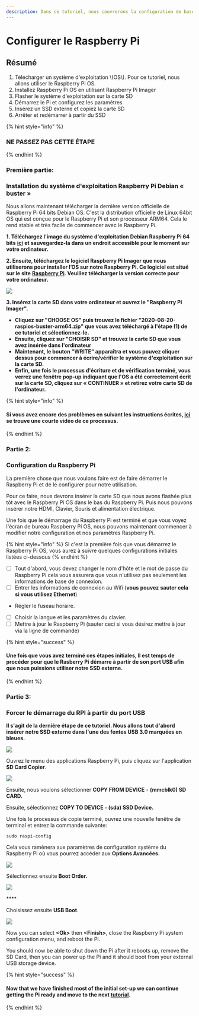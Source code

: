 ```yaml
---
description: Dans ce tutoriel, nous couvrerons la configuration de base pour le Raspberry Pi et Linux
---
```


# Configurer le Raspberry Pi

## Résumé <a id="h.vrhvb96nxxe9"></a>

1. Télécharger un système d'exploitation \\(OS\\). Pour ce tutoriel, nous allons utiliser le Raspberry Pi OS.
2. Installez Raspberry Pi OS en utilisant Raspberry Pi Imager
3. Flasher le système d'exploitation sur la carte SD
4. Démarrez le Pi et configurez les paramètres
5. Insérez un SSD externe et copiez la carte SD
6. Arrêter et redémarrer à partir du SSD

{% hint style="info" %}
### NE PASSEZ PAS CETTE ÉTAPE
{% endhint %}

### **Première partie:**

### Installation du système d'exploitation Raspberry Pi Debian « buster » <a id="h.lpv6ciisjqp3"></a>

Nous allons maintenant télécharger la dernière version officielle de Raspberry Pi 64 bits Debian OS. C'est la distribution officielle de Linux 64bit OS qui est conçue pour le Raspberry Pi et son processeur ARM64. Cela le rend stable et très facile de commencer avec le Raspberry Pi.

**1. Téléchargez l'image du système d'exploitation Debian Raspberry Pi 64 bits** [**ici**](https://downloads.raspberrypi.org/raspios_arm64/images/raspios_arm64-2020-08-24/2020-08-20-raspios-buster-arm64.zip) **et sauvegardez-la dans un endroit accessible pour le moment sur votre ordinateur.**

**2. Ensuite, téléchargez le logiciel Raspberry Pi Imager que nous utiliserons pour installer l’OS sur notre Raspberry Pi. Ce logiciel est situé sur le site** [**Raspberry Pi**](https://www.raspberrypi.org/software/)**. Veuillez télécharger la version correcte pour votre ordinateur.**

![](../../.gitbook/assets/screen-shot-2021-03-12-at-5.36.30-pm.png)

**3. Insérez la carte SD dans votre ordinateur et ouvrez le "Raspberry Pi Imager".**

* **Cliquez sur "CHOOSE OS" puis trouvez le fichier "2020-08-20-raspios-buster-arm64.zip" que vous avez téléchargé à l'étape \(1\) de ce tutoriel et sélectionnez-le.**
* **Ensuite, cliquez sur "CHOISIR SD" et trouvez la carte SD que vous avez insérée dans l'ordinateur**
* **Maintenant, le bouton "WRITE" apparaîtra et vous pouvez cliquer dessus pour commencer à écrire/vérifier le système d'exploitation sur la carte SD.**
* **Enfin, une fois le processus d'écriture et de vérification terminé, vous verrez une fenêtre pop-up indiquant que l'OS a été correctement écrit sur la carte SD, cliquez sur « CONTINUER » et retirez votre carte SD de l'ordinateur.**

{% hint style="info" %}
#### **Si vous avez encore des problèmes en suivant les instructions écrites,** [**ici**](https://www.youtube.com/watch?v=J024soVgEeM) **se trouve une courte vidéo de ce processus.**
{% endhint %}

### Partie 2:

### Configuration du Raspberry Pi

La première chose que nous voulons faire est de faire démarrer le Raspberry Pi et de le configurer pour notre utilisation.

Pour ce faire, nous devrons insérer la carte SD que nous avons flashée plus tôt avec le Raspberry Pi OS dans le bas du Raspberry Pi. Puis nous pouvons insérer notre HDMI, Clavier, Souris et alimentation électrique.

Une fois que le démarrage du Raspberry Pi est terminé et que vous voyez l'écran de bureau Raspberry Pi OS, nous pouvons maintenant commencer à modifier notre configuration et nos paramètres Raspberry Pi.

{% hint style="info" %}
Si c'est la première fois que vous démarrez le Raspberry Pi OS, vous aurez à suivre quelques configurations initiales listées ci-dessous
{% endhint %}

* [ ] Tout d'abord, vous devez changer le nom d'hôte et le mot de passe du Raspberry Pi cela vous assurera que vous n'utilisez pas seulement les informations de base de connexion.
* [ ] Entrer les informations de connexion au Wifi \(**vous** **pouvez** **sauter cela si vous utilisez Ethernet**\)
* Régler le fuseau horaire.
* [ ] Choisir la langue et les paramètres du clavier.
* [ ] Mettre à jour le Raspberry Pi \(sauter ceci si vous désirez mettre à jour via la ligne de commande\)

{% hint style="success" %}
#### Une fois que vous avez terminé ces étapes initiales, Il est temps de procéder pour que le Rasberry Pi démarre à partir de son port USB afin que nous puissions utiliser notre SSD externe.
{% endhint %}

### Partie 3:

### Forcer le démarrage du RPI à partir du port USB

**Il s'agit de la dernière étape de ce tutoriel. Nous allons tout d'abord insérer notre SSD externe dans l'une des fentes USB 3.0 marquées en bleues.**

![](../../.gitbook/assets/pi4.jpeg)

Ouvrez le menu des applications Raspberry Pi, puis cliquez sur l'application **SD Card Copier**.

![](../../.gitbook/assets/screen-shot-2021-03-29-at-9.11.39-pm%20%281%29.png)

Ensuite, nous voulons sélectionner **COPY FROM DEVICE** - **\(mmcblk0\) SD CARD.**

Ensuite, sélectionnez **COPY TO DEVICE - \(sda\) SSD Device.**

Une fois le processus de copie terminé, ouvrez une nouvelle fenêtre de terminal et entrez la commande suivante:

```text
sudo raspi-config
```

Cela vous ramènera aux paramètres de configuration système du Raspberry Pi où vous pourrez accéder aux **Options Avancées.**

![](../../.gitbook/assets/screen-shot-2021-03-29-at-10.13.19-pm.png)

Sélectionnez ensuite **Boot Order.**

![](../../.gitbook/assets/screen-shot-2021-03-29-at-10.13.40-pm%20%281%29.png)

\*\*\*\*

Choisissez ensuite **USB Boot**.

![](../../.gitbook/assets/screen-shot-2021-03-29-at-10.14.05-pm%20%281%29.png)

Now you can select **&lt;Ok&gt;** then **&lt;Finish&gt;**, close the Raspberry Pi system configuration menu, and reboot the Pi.

You should now be able to shut down the Pi after it reboots up, remove the SD Card, then you can power up the Pi and it should boot from your external USB storage device.

{% hint style="success" %}
#### Now that we have finished most of the initial set-up we can continue getting the Pi ready and move to the next [tutorial](tutorial-2-relaynode.md).
{% endhint %}

